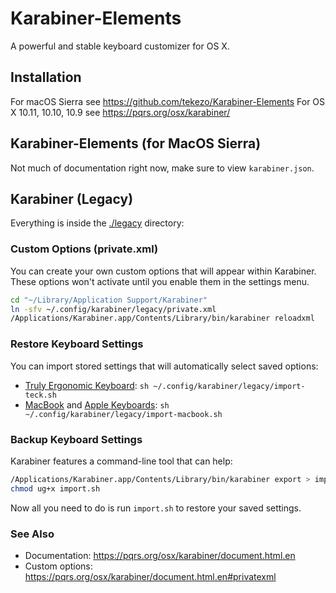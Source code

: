 # Karabiner-Elements

A powerful and stable keyboard customizer for OS X.

## Installation

For macOS Sierra see https://github.com/tekezo/Karabiner-Elements
For OS X 10.11, 10.10, 10.9 see https://pqrs.org/osx/karabiner/

## Karabiner-Elements (for MacOS Sierra)

Not much of documentation right now, make sure to view `karabiner.json`.

## Karabiner (Legacy)

Everything is inside the [./legacy](./legacy) directory:

### Custom Options (private.xml)

You can create your own custom options that will appear within Karabiner.
These options won't activate until you enable them in the settings menu.

```sh
cd "~/Library/Application Support/Karabiner"
ln -sfv ~/.config/karabiner/legacy/private.xml
/Applications/Karabiner.app/Contents/Library/bin/karabiner reloadxml
```

### Restore Keyboard Settings

You can import stored settings that will automatically select saved options:

- [Truly Ergonomic Keyboard]: `sh ~/.config/karabiner/legacy/import-teck.sh`
- [MacBook] and [Apple Keyboards]: `sh ~/.config/karabiner/legacy/import-macbook.sh`

### Backup Keyboard Settings

Karabiner features a command-line tool that can help:

```sh
/Applications/Karabiner.app/Contents/Library/bin/karabiner export > import.sh
chmod ug+x import.sh
```

Now all you need to do is run `import.sh` to restore your saved settings.

### See Also

- Documentation: https://pqrs.org/osx/karabiner/document.html.en
- Custom options: https://pqrs.org/osx/karabiner/document.html.en#privatexml

[Karabiner]: https://pqrs.org/osx/karabiner/
[Karabiner-Elements]: https://github.com/tekezo/Karabiner-Elements
[Truly Ergonomic Keyboard]: https://www.trulyergonomic.com/
[MacBook]: https://www.apple.com/macbook/design/
[Apple Keyboards]: http://store.apple.com/us/mac/mac-accessories/mice-keyboards
